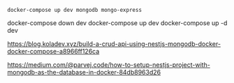 `docker-compose up dev mongodb mongo-express`

docker-compose down dev
docker-compose up dev
docker-compose up -d dev

https://blog.koladev.xyz/build-a-crud-api-using-nestjs-mongodb-docker-docker-compose-a8966ff126ca

https://medium.com/@parvej.code/how-to-setup-nestjs-project-with-mongodb-as-the-database-in-docker-84db8963d26
